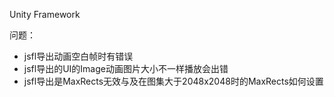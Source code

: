 Unity Framework

问题：
* jsfl导出动画空白帧时有错误
* jsfl导出的UI的Image动画图片大小不一样播放会出错
* jsfl导出是MaxRects无效与及在图集大于2048x2048时的MaxRects如何设置